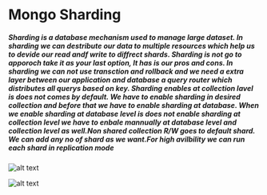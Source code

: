# Mongo Sharding

##### Sharding is a database mechanism used to manage large dataset. In sharding we can destribute our data to multiple resources which help us to devide our read andf write to diffrect shards. Sharding is not go to apporoch take it as your last option, It has is our pros and cons. In sharding we can not use transction and rollback and we need a extra layer between our application and database a query router which distributes all querys based on key. Sharding enables at collection lavel is does not comes by default. We have to enable sharding in desired collection and before that we have to enable sharding at database. When we enable sharding at database level is does not enable sharding at collection level we have to enbale mannually at database level and collection level as well.Non shared collection R/W goes to default shard. We can add any no of shard as we want.For high avilbility we can run each shard in replication mode

![alt text](https://github.com/v-saurabhsingh/Mongo-Shard/blob/master/sharded-cluster-production-architecture.bakedsvg.svg?raw=true)


![alt text](https://github.com/v-saurabhsingh/Mongo-Shard/blob/master/sharded-cluster-scatter-gather-query.bakedsvg.svg?raw=true)

